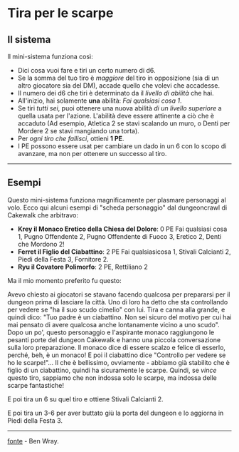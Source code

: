 # Tira per le scarpe

## Il sistema

Il mini-sistema funziona così:


* Dici cosa vuoi fare e tiri un certo numero di d6.
* Se la somma del tuo tiro è *maggiore* del tiro in opposizione (sia di un altro giocatore sia del DM), accade quello che volevi che accadesse.
* Il numero dei d6 che tiri è determinato da il *livello di abilità* che hai.
* All'inizio, hai solamente **una** abilità: *Fai qualsiasi cosa 1*.
* Se tiri *tutti sei*, puoi ottenere una nuova abilità *di un livello superiore* a quella usata per l'azione. L'abilità deve essere attinente a ciò che è accaduto (Ad esempio, Atletica 2 se stavi scalando un muro, o Denti per Mordere 2 se stavi mangiando una torta).
* Per *ogni tiro che fallisci*, ottieni **1 PE**.
* I PE possono essere usat per cambiare un dado in un 6 con lo scopo di avanzare, ma non per ottenere un successo al tiro.

----

## Esempi

Questo mini-sistema funziona magnificamente per plasmare personaggi al volo. Ecco qui alcuni esempi di "scheda personaggio" dal dungeoncrawl di Cakewalk che arbitravo:

* **Krey il Monaco Eretico della Chiesa del Dolore**: 0 PE Fai qualsiasi cosa 1, Pugno Offendente 2, Pugno Offendente di Fuoco 3, Eretico 2, Denti che Mordono 2!
* **Ferret il Figlio del Ciabattino**: 2 PE Fai qualsiasicosa 1, Stivali Calcianti 2, Piedi della Festa 3, Fornitore 2.
* **Ryu il Covatore Polimorfo**: 2 PE, Rettiliano 2

Ma il mio momento preferito fu questo:

Avevo chiesto ai giocatori se stavano facendo qualcosa per prepararsi per il dungeon prima di lasciare la città. Uno di loro ha detto che sta controllando per vedere se "ha il suo scudo cimelio" con lui. Tira e canna alla grande, e quindi dico: "Tuo padre è un ciabattino. Non sei sicuro del motivo per cui hai mai pensato di avere qualcosa anche lontanamente vicino a uno scudo". Dopo un po', questo personaggio e l'aspirante monaco raggiungono le pesanti porte del dungeon Cakewalk e hanno una piccola conversazione sulla loro preparazione. Il monaco dice di essere scalzo e felice di esserlo, perché, beh, è un monaco! E poi il ciabattino dice "Controllo per vedere se ho le scarpe!"... Il che è bellissimo, ovviamente - abbiamo già stabilito che è figlio di un ciabattino, quindi ha sicuramente le scarpe. Quindi, se *vince* questo tiro, sappiamo che non indossa solo le scarpe, ma indossa delle scarpe fantastiche!

E poi tira un 6 su quel tiro e ottiene Stivali Calcianti 2.

E poi tira un 3-6 per aver buttato giù la porta del dungeon e lo aggiorna in Piedi della Festa 3.

----

[fonte](https://web.archive.org/web/20191222014133/http://story-games.com/forums/discussion/11348/microdungeons-i-roll-to-see-if-i-have-shoes-on/p1) - Ben Wray.
